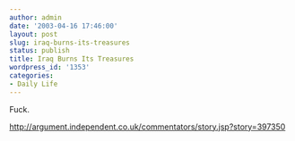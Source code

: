 ```yaml
---
author: admin
date: '2003-04-16 17:46:00'
layout: post
slug: iraq-burns-its-treasures
status: publish
title: Iraq Burns Its Treasures
wordpress_id: '1353'
categories:
- Daily Life
---
```

Fuck.

<a href="http://argument.independent.co.uk/commentators/story.jsp?story=397350">http://argument.independent.co.uk/commentators/story.jsp?story=397350</a>
